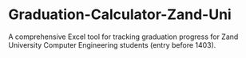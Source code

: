 # Graduation-Calculator-Zand-Uni
A comprehensive Excel tool for tracking graduation progress for Zand University Computer Engineering students (entry before 1403).
